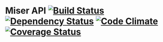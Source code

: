 # Miser API [![Build Status](https://travis-ci.org/cintrzyk/miserapi.svg?branch=master)](https://travis-ci.org/cintrzyk/miserapi) [![Dependency Status](https://gemnasium.com/cintrzyk/miserapi.svg)](https://gemnasium.com/cintrzyk/miserapi) [![Code Climate](https://codeclimate.com/github/cintrzyk/miserapi.png)](https://codeclimate.com/github/cintrzyk/miserapi) [![Coverage Status](https://coveralls.io/repos/cintrzyk/miserapi/badge.png)](https://coveralls.io/r/cintrzyk/miserapi)

